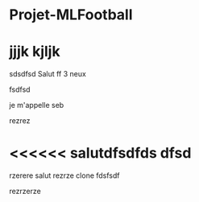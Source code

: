 # Projet-MLFootball


jjjk
kjljk
=======
sdsdfsd
Salut ff 3 neux

fsdfsd

je m'appelle seb

rezrez



<<<<<<
salutdfsdfds
dfsd
=======
rzerere
salut
rezrze
clone
fdsfsdf

rezrzerze

